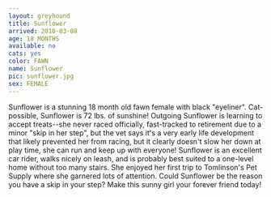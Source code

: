 ```yaml
---
layout: greyhound
title: Sunflower
arrived: 2010-03-08
age: 18 MONTHS
available: no
cats: yes
color: FAWN
name: Sunflower
pic: sunflower.jpg
sex: FEMALE
---
```


Sunflower is a stunning 18 month old fawn female with black "eyeliner". Cat-possible, Sunflower is 72 lbs. of sunshine!
Outgoing Sunflower is learning to accept treats--she never raced officially, fast-tracked to retirement due to a minor
"skip in her step", but the vet says it's a very early life development that likely prevented her from racing, but it
clearly doesn't slow her down at play time, she can run and keep up with everyone! Sunflower is an excellent car rider,
walks nicely on leash, and is probably best suited to a one-level home without too many stairs. She enjoyed her first
trip to Tomlinson's Pet Supply where she garnered lots of attention. Could Sunflower be the reason you have a skip in
your step? Make this sunny girl your forever friend today!
